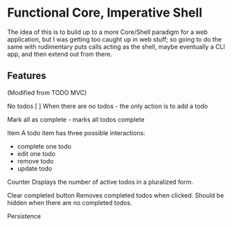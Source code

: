 # Functional Core, Imperative Shell
The idea of this is to build up to a more Core/Shell paradigm for a web
application, but I was getting too caught up in web stuff; so going to do the
same with rudimentary puts calls acting as the shell, maybe eventually a CLI
app, and then extend out from there.

## Features
(Modified from TODO MVC)

No todos
[ ] When there are no todos - the only action is to add a todo

Mark all as complete - marks all todos complete

Item
A todo item has three possible interactions:

- complete one todo
- edit one todo
- remove todo
- update todo

Counter
Displays the number of active todos in a pluralized form.

Clear completed button
Removes completed todos when clicked. Should be hidden when there are no completed todos.

Persistence
